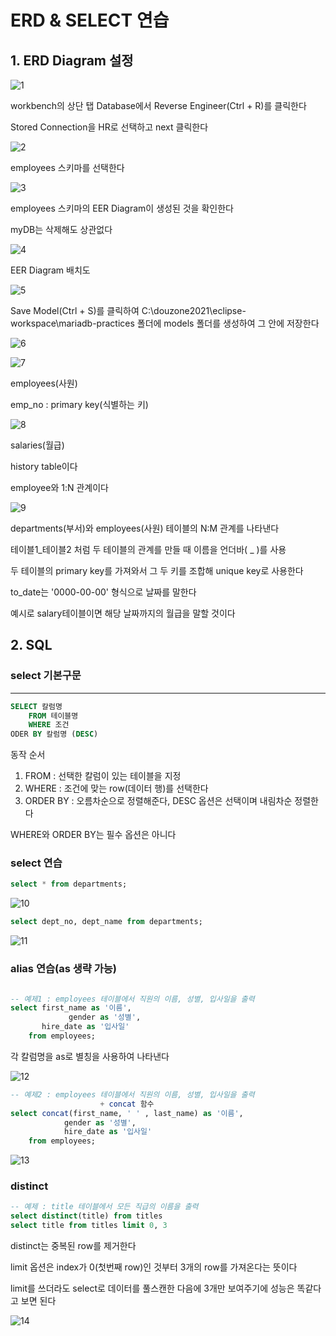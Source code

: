 # ERD & SELECT 연습

## 1. ERD Diagram 설정

![1](SQLImg/1.png)

workbench의 상단 탭 Database에서 Reverse Engineer(Ctrl + R)를 클릭한다

Stored Connection을 HR로 선택하고 next 클릭한다



![2](SQLImg/2.png)

employees 스키마를 선택한다



![3](SQLImg/3.png)

employees 스키마의 EER Diagram이 생성된 것을 확인한다

myDB는 삭제해도 상관없다



![4](SQLImg/4.png)

EER Diagram 배치도



![5](SQLImg/5.png)

Save Model(Ctrl + S)를 클릭하여 C:\douzone2021\eclipse-workspace\mariadb-practices 폴더에 models 폴더를 생성하여 그 안에 저장한다



![6](SQLImg/6.png)

![7](SQLImg/7.png)

employees(사원)

emp_no : primary key(식별하는 키)



![8](SQLImg/8.png)

salaries(월급)

history table이다 

employee와 1:N 관계이다



![9](SQLImg/9.png)

departments(부서)와 employees(사원) 테이블의 N:M 관계를 나타낸다

테이블1_테이블2 처럼 두 테이블의 관계를 만들 때 이름을 언더바( _ )를 사용

두 테이블의 primary key를 가져와서 그 두 키를 조합해 unique key로 사용한다

to_date는 '0000-00-00' 형식으로 날짜를 말한다

예시로 salary테이블이면 해당 날짜까지의 월급을 말할 것이다



## 2. SQL

### select 기본구문

---

```sql
SELECT 칼럼명
	FROM 테이블명
	WHERE 조건
ODER BY 칼럼명 (DESC)
```

동작 순서

1. FROM : 선택한 칼럼이 있는 테이블을 지정
2. WHERE : 조건에 맞는 row(데이터 행)를 선택한다
3. ORDER BY : 오름차순으로 정렬해준다, DESC 옵션은 선택이며 내림차순 정렬한다

WHERE와 ORDER BY는 필수 옵션은 아니다



### select 연습

```sql
select * from departments;
```

![10](SQLImg/10.png)



```sql
select dept_no, dept_name from departments;
```

![11](SQLImg/11.png)



### alias 연습(as 생략 가능)

```sql

-- 예제1 : employees 테이블에서 직원의 이름, 성별, 입사일을 출력
select first_name as '이름', 
			 gender as '성별',
       hire_date as '입사일'
	from employees;
```

각 칼럼명을 as로 별칭을 사용하여 나타낸다

![12](SQLImg/12.png)



```sql
-- 예제2 : employees 테이블에서 직원의 이름, 성별, 입사일을 출력 
					+ concat 함수
select concat(first_name, ' ' , last_name) as '이름', 
			gender as '성별',
            hire_date as '입사일'
	from employees;
```

![13](SQLImg/13.png)



### distinct

```sql
-- 예제 : title 테이블에서 모든 직급의 이름을 출력
select distinct(title) from titles
select title from titles limit 0, 3
```

distinct는 중복된 row를 제거한다

limit 옵션은 index가 0(첫번째 row)인 것부터 3개의 row를 가져온다는 뜻이다

limit를 쓰더라도 select로 데이터를 풀스캔한 다음에 3개만 보여주기에 성능은 똑같다고 보면 된다

![14](SQLImg/14.png)